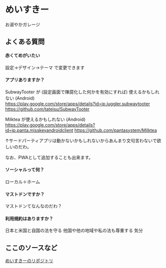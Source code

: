 # めいすきー
お淑やかガレージ

## よくある質問

#### 赤くてめがいたい
設定→デザイン→テーマ で変更できます

#### アプリありますか？
SubwayTooter が (設定画面で陳腐化した何かを有効にすれば) 使えるかもしれない (Android)  
https://play.google.com/store/apps/details?id=jp.juggler.subwaytooter  
https://github.com/tateisu/SubwayTooter

Milktea が使えるかもしれない (Android)  
https://play.google.com/store/apps/details?id=jp.panta.misskeyandroidclient
https://github.com/pantasystem/Milktea

↑サードパーティアプリは動かないかもしれないからあんまり文句言わないで欲しいのだわ。

なお、PWAとして追加することも出来ます。

#### ソーシャルって何？  
ローカル＋ホーム

#### マストドンですか？
マストドンてなんなのだわ？

#### 利用規約はありますか？
日本と米国と自国の法を守る
他国や他の地域や私の法も尊重する
気分

## ここのソースなど

[めいすきーのリポジトリ](https://github.com/mei23/misskey/tree/mei-m544)  
